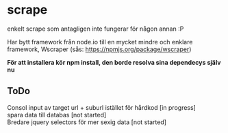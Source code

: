 scrape
======

enkelt scrape som antagligen inte fungerar för någon annan :P<br>

Har bytt framework från node.io till en mycket mindre och enklare framework, Wscraper (sås: https://npmjs.org/package/wscraper)<br>

<b>För att installera kör npm install, den borde resolva sina dependecys själv nu</b><br>

<h2>ToDo</h2>
Consol input av target url + suburl istället för hårdkod [in progress] <br> 
spara data till databas [not started] <br>
Bredare jquery selectors för mer sexig data [not started]

